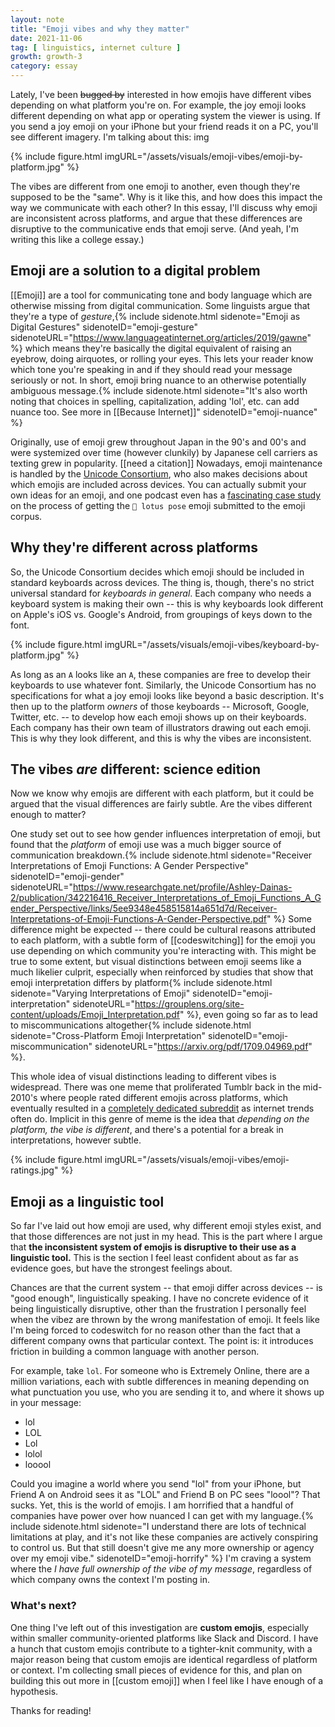 ```yaml
---
layout: note
title: "Emoji vibes and why they matter"
date: 2021-11-06
tag: [ linguistics, internet culture ]
growth: growth-3
category: essay
---
```


<span class="newthought">Lately,</span> I've been ~~bugged by~~ interested in how emojis have different vibes depending on what platform you're on. For example, the joy emoji looks different depending on what app or operating system the viewer is using. If you send a joy emoji on your iPhone but your friend reads it on a PC, you'll see different imagery. I'm talking about this: img

{% include figure.html imgURL="/assets/visuals/emoji-vibes/emoji-by-platform.jpg" %}

The vibes are different from one emoji to another, even though they're supposed to be the "same". Why is it like this, and how does this impact the way we communicate with each other? In this essay, I'll discuss why emoji are inconsistent across platforms, and argue that these differences are disruptive to the communicative ends that emoji serve. (And yeah, I'm writing this like a college essay.)

## Emoji are a solution to a digital problem

[[Emoji]] are a tool for communicating tone and body language which are otherwise missing from digital communication. Some linguists argue that they're a type of *gesture*,{% include sidenote.html sidenote="Emoji as Digital Gestures" sidenoteID="emoji-gesture" sidenoteURL="https://www.languageatinternet.org/articles/2019/gawne" %} which means they're basically the digital equivalent of raising an eyebrow, doing airquotes, or rolling your eyes. This lets your reader know which tone you're speaking in and if they should read your message seriously or not. In short, emoji bring nuance to an otherwise potentially ambiguous message.{% include sidenote.html sidenote="It's also worth noting that choices in spelling, capitalization, adding 'lol', etc. can add nuance too. See more in [[Because Internet]]" sidenoteID="emoji-nuance" %} 

Originally, use of emoji grew throughout Japan in the 90's and 00's and were systemized over time (however clunkily) by Japanese cell carriers as texting grew in popularity. [[need a citation]] Nowadays, emoji maintenance is handled by the <a href="https://en.wikipedia.org/wiki/Unicode_Consortium">Unicode Consortium</a>, who also makes decisions about which emojis are included across devices. You can actually submit your own ideas for an emoji, and one podcast even has a [fascinating case study](https://99percentinvisible.org/episode/person-lotus-position/) on the process of getting the <code>🧘 lotus pose</code> emoji submitted to the emoji corpus.

## Why they're different across platforms

So, the Unicode Consortium decides which emoji should be included in standard keyboards across devices. The thing is, though, there's no strict universal standard for *keyboards in general*. Each company who needs a keyboard system is making their own -- this is why keyboards look different on Apple's iOS vs. Google's Android, from groupings of keys down to the font.

{% include figure.html imgURL="/assets/visuals/emoji-vibes/keyboard-by-platform.jpg" %}

As long as an <code>A</code> looks like an <code>A</code>, these companies are free to develop their keyboards to use whatever font. Similarly, the Unicode Consortium has no specifications for what a joy emoji looks like beyond a basic description. It's then up to the platform *owners* of those keyboards -- Microsoft, Google, Twitter, etc. -- to develop how each emoji shows up on their keyboards. Each company has their own team of illustrators drawing out each emoji. This is why they look different, and this is why the vibes are inconsistent.

## The vibes *are* different: science edition

Now we know why emojis are different with each platform, but it could be argued that the visual differences are fairly subtle. Are the vibes different enough to matter?

One study set out to see how gender influences interpretation of emoji, but found that the *platform* of emoji use was a much bigger source of communication breakdown.{% include sidenote.html sidenote="Receiver Interpretations of Emoji Functions: A Gender Perspective" sidenoteID="emoji-gender" sidenoteURL="https://www.researchgate.net/profile/Ashley-Dainas-2/publication/342216416_Receiver_Interpretations_of_Emoji_Functions_A_Gender_Perspective/links/5ee9348e458515814a651d7d/Receiver-Interpretations-of-Emoji-Functions-A-Gender-Perspective.pdf" %} Some difference might be expected -- there could be cultural reasons attributed to each  platform, with a subtle form of [[codeswitching]] for the emoji you use depending on which community you're interacting with. This might be true to some extent, but visual distinctions between emoji seems like a much likelier culprit, especially when reinforced by studies that show that emoji interpretation differs by platform{% include sidenote.html sidenote="Varying Interpretations of Emoji" sidenoteID="emoji-interpretation" sidenoteURL="https://grouplens.org/site-content/uploads/Emoji_Interpretation.pdf" %}, even going so far as to lead to miscommunications altogether{% include sidenote.html sidenote="Cross-Platform Emoji Interpretation" sidenoteID="emoji-miscommunication" sidenoteURL="https://arxiv.org/pdf/1709.04969.pdf" %}.

This whole idea of visual distinctions leading to different vibes is widespread. There was one meme that proliferated Tumblr back in the mid-2010's where people rated different emojis across platforms, which eventually resulted in a [completely dedicated subreddit](https://www.reddit.com/r/EmojiReview/) as internet trends often do. Implicit in this genre of meme is the idea that *depending on the platform, the vibe is different*, and there's a potential for a break in interpretations, however subtle. 

{% include figure.html imgURL="/assets/visuals/emoji-vibes/emoji-ratings.jpg" %}

## Emoji as a linguistic tool

So far I've laid out how emoji are used, why different emoji styles exist, and that those differences are not just in my head. This is the part where I argue that **the inconsistent system of emojis is disruptive to their use as a linguistic tool.** This is the section I feel least confident about as far as evidence goes, but have the strongest feelings about.

Chances are that the current system -- that emoji differ across devices -- is "good enough", linguistically speaking. I have no concrete evidence of it being linguistically disruptive, other than the frustration I personally feel when the vibez are thrown by the wrong manifestation of emoji. It feels like I'm being forced to codeswitch for no reason other than the fact that a different company owns that particular context. The point is: it introduces friction in building a common language with another person.

For example, take <code>lol</code>. For someone who is Extremely Online, there are a million variations, each with subtle differences in meaning depending on what punctuation you use, who you are sending it to, and where it shows up in your message:

- lol
- LOL
- Lol
- lolol
- looool

Could you imagine a world where you send "lol" from your iPhone, but Friend A on Android sees it as "LOL" and Friend B on PC sees "loool"? That sucks. Yet, this is the world of emojis. I am horrified that a handful of companies have power over how nuanced I can get with my language.{% include sidenote.html sidenote="I understand there are lots of technical limitations at play, and it's not like these companies are actively conspiring to control us. But that still doesn't give me any more ownership or agency over my emoji vibe." sidenoteID="emoji-horrify" %} I'm craving a system where the *I have full ownership of the vibe of my message*, regardless of which company owns the context I'm posting in.

### What's next?

One thing I've left out of this investigation are **custom emojis**, especially within smaller community-oriented platforms like Slack and Discord. I have a hunch that custom emojis contribute to a tighter-knit community, with a major reason being that custom emojis are identical regardless of platform or context. I'm collecting small pieces of evidence for this, and plan on building this out more in [[custom emoji]] when I feel like I have enough of a hypothesis.

Thanks for reading!